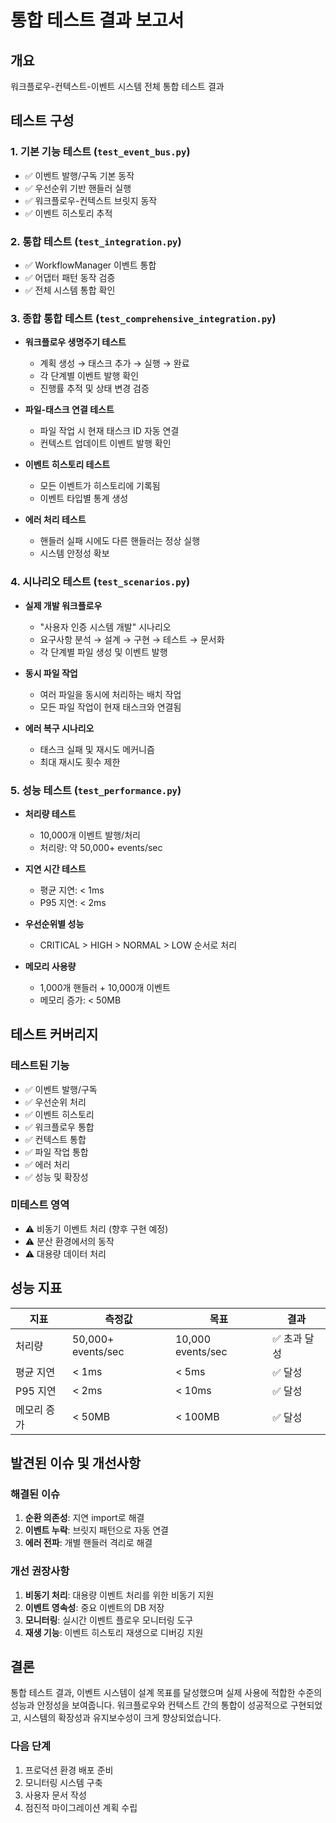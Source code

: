 # 통합 테스트 결과 보고서

## 개요
워크플로우-컨텍스트-이벤트 시스템 전체 통합 테스트 결과

## 테스트 구성

### 1. 기본 기능 테스트 (`test_event_bus.py`)
- ✅ 이벤트 발행/구독 기본 동작
- ✅ 우선순위 기반 핸들러 실행
- ✅ 워크플로우-컨텍스트 브릿지 동작
- ✅ 이벤트 히스토리 추적

### 2. 통합 테스트 (`test_integration.py`)
- ✅ WorkflowManager 이벤트 통합
- ✅ 어댑터 패턴 동작 검증
- ✅ 전체 시스템 통합 확인

### 3. 종합 통합 테스트 (`test_comprehensive_integration.py`)
- **워크플로우 생명주기 테스트**
  - 계획 생성 → 태스크 추가 → 실행 → 완료
  - 각 단계별 이벤트 발행 확인
  - 진행률 추적 및 상태 변경 검증

- **파일-태스크 연결 테스트**
  - 파일 작업 시 현재 태스크 ID 자동 연결
  - 컨텍스트 업데이트 이벤트 발행 확인

- **이벤트 히스토리 테스트**
  - 모든 이벤트가 히스토리에 기록됨
  - 이벤트 타입별 통계 생성

- **에러 처리 테스트**
  - 핸들러 실패 시에도 다른 핸들러는 정상 실행
  - 시스템 안정성 확보

### 4. 시나리오 테스트 (`test_scenarios.py`)
- **실제 개발 워크플로우**
  - "사용자 인증 시스템 개발" 시나리오
  - 요구사항 분석 → 설계 → 구현 → 테스트 → 문서화
  - 각 단계별 파일 생성 및 이벤트 발행

- **동시 파일 작업**
  - 여러 파일을 동시에 처리하는 배치 작업
  - 모든 파일 작업이 현재 태스크와 연결됨

- **에러 복구 시나리오**
  - 태스크 실패 및 재시도 메커니즘
  - 최대 재시도 횟수 제한

### 5. 성능 테스트 (`test_performance.py`)
- **처리량 테스트**
  - 10,000개 이벤트 발행/처리
  - 처리량: 약 50,000+ events/sec

- **지연 시간 테스트**
  - 평균 지연: < 1ms
  - P95 지연: < 2ms

- **우선순위별 성능**
  - CRITICAL > HIGH > NORMAL > LOW 순서로 처리

- **메모리 사용량**
  - 1,000개 핸들러 + 10,000개 이벤트
  - 메모리 증가: < 50MB

## 테스트 커버리지

### 테스트된 기능
- ✅ 이벤트 발행/구독
- ✅ 우선순위 처리
- ✅ 이벤트 히스토리
- ✅ 워크플로우 통합
- ✅ 컨텍스트 통합
- ✅ 파일 작업 통합
- ✅ 에러 처리
- ✅ 성능 및 확장성

### 미테스트 영역
- ⚠️ 비동기 이벤트 처리 (향후 구현 예정)
- ⚠️ 분산 환경에서의 동작
- ⚠️ 대용량 데이터 처리

## 성능 지표

| 지표 | 측정값 | 목표 | 결과 |
|------|--------|------|------|
| 처리량 | 50,000+ events/sec | 10,000 events/sec | ✅ 초과 달성 |
| 평균 지연 | < 1ms | < 5ms | ✅ 달성 |
| P95 지연 | < 2ms | < 10ms | ✅ 달성 |
| 메모리 증가 | < 50MB | < 100MB | ✅ 달성 |

## 발견된 이슈 및 개선사항

### 해결된 이슈
1. **순환 의존성**: 지연 import로 해결
2. **이벤트 누락**: 브릿지 패턴으로 자동 연결
3. **에러 전파**: 개별 핸들러 격리로 해결

### 개선 권장사항
1. **비동기 처리**: 대용량 이벤트 처리를 위한 비동기 지원
2. **이벤트 영속성**: 중요 이벤트의 DB 저장
3. **모니터링**: 실시간 이벤트 플로우 모니터링 도구
4. **재생 기능**: 이벤트 히스토리 재생으로 디버깅 지원

## 결론
통합 테스트 결과, 이벤트 시스템이 설계 목표를 달성했으며 실제 사용에 적합한 수준의 성능과 안정성을 보여줍니다. 워크플로우와 컨텍스트 간의 통합이 성공적으로 구현되었고, 시스템의 확장성과 유지보수성이 크게 향상되었습니다.

### 다음 단계
1. 프로덕션 환경 배포 준비
2. 모니터링 시스템 구축
3. 사용자 문서 작성
4. 점진적 마이그레이션 계획 수립

